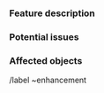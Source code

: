 ### Feature description

<!-- Which functionality should the App provide? -->

### Potential issues

<!-- What needs to be taken into account? -->

### Affected objects

<!-- Which data objects or modules are probably affected? -->

/label ~enhancement
